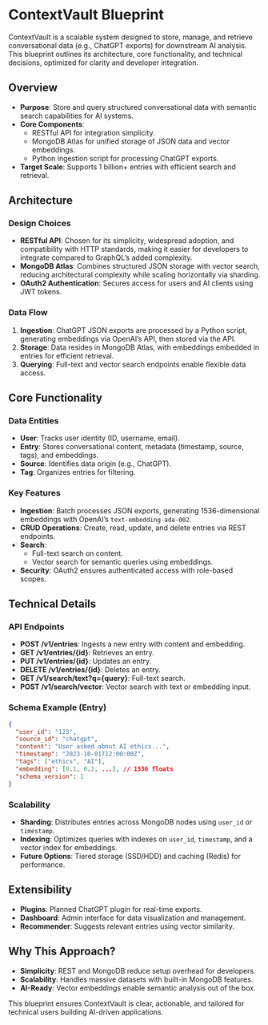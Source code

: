 # ContextVault Blueprint

ContextVault is a scalable system designed to store, manage, and retrieve conversational data (e.g., ChatGPT exports) for downstream AI analysis. This blueprint outlines its architecture, core functionality, and technical decisions, optimized for clarity and developer integration.

## Overview

- **Purpose**: Store and query structured conversational data with semantic search capabilities for AI systems.
- **Core Components**:
  - RESTful API for integration simplicity.
  - MongoDB Atlas for unified storage of JSON data and vector embeddings.
  - Python ingestion script for processing ChatGPT exports.
- **Target Scale**: Supports 1 billion+ entries with efficient search and retrieval.

## Architecture

### Design Choices
- **RESTful API**: Chosen for its simplicity, widespread adoption, and compatibility with HTTP standards, making it easier for developers to integrate compared to GraphQL’s added complexity.
- **MongoDB Atlas**: Combines structured JSON storage with vector search, reducing architectural complexity while scaling horizontally via sharding.
- **OAuth2 Authentication**: Secures access for users and AI clients using JWT tokens.

### Data Flow
1. **Ingestion**: ChatGPT JSON exports are processed by a Python script, generating embeddings via OpenAI’s API, then stored via the API.
2. **Storage**: Data resides in MongoDB Atlas, with embeddings embedded in entries for efficient retrieval.
3. **Querying**: Full-text and vector search endpoints enable flexible data access.

## Core Functionality

### Data Entities
- **User**: Tracks user identity (ID, username, email).
- **Entry**: Stores conversational content, metadata (timestamp, source, tags), and embeddings.
- **Source**: Identifies data origin (e.g., ChatGPT).
- **Tag**: Organizes entries for filtering.

### Key Features
- **Ingestion**: Batch processes JSON exports, generating 1536-dimensional embeddings with OpenAI’s `text-embedding-ada-002`.
- **CRUD Operations**: Create, read, update, and delete entries via REST endpoints.
- **Search**:
  - Full-text search on content.
  - Vector search for semantic queries using embeddings.
- **Security**: OAuth2 ensures authenticated access with role-based scopes.

## Technical Details

### API Endpoints
- **POST /v1/entries**: Ingests a new entry with content and embedding.
- **GET /v1/entries/{id}**: Retrieves an entry.
- **PUT /v1/entries/{id}**: Updates an entry.
- **DELETE /v1/entries/{id}**: Deletes an entry.
- **GET /v1/search/text?q={query}**: Full-text search.
- **POST /v1/search/vector**: Vector search with text or embedding input.

### Schema Example (Entry)
```json
{
  "user_id": "123",
  "source_id": "chatgpt",
  "content": "User asked about AI ethics...",
  "timestamp": "2023-10-01T12:00:00Z",
  "tags": ["ethics", "AI"],
  "embedding": [0.1, 0.2, ...], // 1536 floats
  "schema_version": 1
}
```

### Scalability
- **Sharding**: Distributes entries across MongoDB nodes using `user_id` or `timestamp`.
- **Indexing**: Optimizes queries with indexes on `user_id`, `timestamp`, and a vector index for embeddings.
- **Future Options**: Tiered storage (SSD/HDD) and caching (Redis) for performance.

## Extensibility

- **Plugins**: Planned ChatGPT plugin for real-time exports.
- **Dashboard**: Admin interface for data visualization and management.
- **Recommender**: Suggests relevant entries using vector similarity.

## Why This Approach?
- **Simplicity**: REST and MongoDB reduce setup overhead for developers.
- **Scalability**: Handles massive datasets with built-in MongoDB features.
- **AI-Ready**: Vector embeddings enable semantic analysis out of the box.

This blueprint ensures ContextVault is clear, actionable, and tailored for technical users building AI-driven applications.
